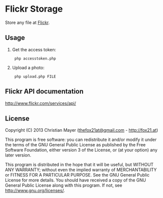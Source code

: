 # Flickr Storage
Store any file at [Flickr](https://www.flickr.com/).

## Usage
1. Get the access token:

		php accesstoken.php

1. Upload a photo:

		php upload.php FILE

## Flickr API documentation
<http://www.flickr.com/services/api/>

## License
Copyright (C) 2013 Christian Mayer (<thefox21at@gmail.com> - <http://fox21.at>)

This program is free software: you can redistribute it and/or modify it under the terms of the GNU General Public License as published by the Free Software Foundation, either version 3 of the License, or (at your option) any later version.

This program is distributed in the hope that it will be useful, but WITHOUT ANY WARRANTY; without even the implied warranty of MERCHANTABILITY or FITNESS FOR A PARTICULAR PURPOSE. See the GNU General Public License for more details. You should have received a copy of the GNU General Public License along with this program. If not, see <http://www.gnu.org/licenses/>.
